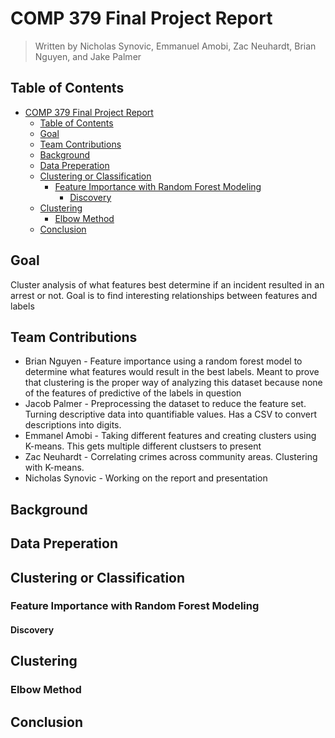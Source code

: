 # COMP 379 Final Project Report

> Written by Nicholas Synovic, Emmanuel Amobi, Zac Neuhardt, Brian Nguyen, and Jake Palmer

## Table of Contents

- [COMP 379 Final Project Report](#comp-379-final-project-report)
  - [Table of Contents](#table-of-contents)
  - [Goal](#goal)
  - [Team Contributions](#team-contributions)
  - [Background](#background)
  - [Data Preperation](#data-preperation)
  - [Clustering or Classification](#clustering-or-classification)
    - [Feature Importance with Random Forest Modeling](#feature-importance-with-random-forest-modeling)
      - [Discovery](#discovery)
  - [Clustering](#clustering)
    - [Elbow Method](#elbow-method)
  - [Conclusion](#conclusion)

## Goal

Cluster analysis of what features best determine if an incident resulted in an arrest or not. Goal is to find interesting relationships between features and labels

## Team Contributions

- Brian Nguyen - Feature importance using a random forest model to determine what features would result in the best labels. Meant to prove that clustering is the proper way of analyzing this dataset because none of the features of predictive of the labels in question
- Jacob Palmer - Preprocessing the dataset to reduce the feature set. Turning descriptive data into quantifiable values. Has a CSV to convert descriptions into digits.
- Emmanel Amobi - Taking different features and creating clusters using K-means. This gets multiple different clustsers to present
- Zac Neuhardt - Correlating crimes across community areas. Clustering with K-means.
- Nicholas Synovic - Working on the report and presentation

## Background

## Data Preperation

## Clustering or Classification

### Feature Importance with Random Forest Modeling

#### Discovery

## Clustering

### Elbow Method

## Conclusion
